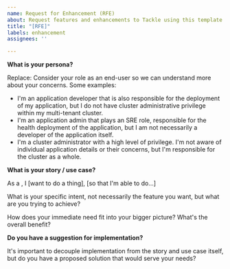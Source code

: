 ```yaml
---
name: Request for Enhancement (RFE)
about: Request features and enhancements to Tackle using this template.
title: "[RFE]"
labels: enhancement
assignees: ''

---
```


**What is your persona?**

Replace: Consider your role as an end-user so we can understand more about
your concerns. Some examples:

* I'm an application developer that is also responsible for the deployment of
my application, but I do not have cluster administrative privilege within my
multi-tenant cluster.
* I'm an application admin that plays an SRE role, responsible for the health
deployment of the application, but I am not necessarily a developer of the application
itself.
* I'm a cluster administrator with a high level of privilege. I'm
not aware of individual application details or their concerns, but I'm responsible
for the cluster as a whole.

**What is your story / use case?**

As a <persona>, I [want to do a thing], [so that I'm able to do...]

What is your specific intent, not necessarily the feature you want, but what are
you trying to achieve?

How does your immediate need fit into your bigger picture? What's the overall
benefit?

**Do you have a suggestion for implementation?**

It's important to decouple implementation from the story and use case itself,
but do you have a proposed solution that would serve your needs?

